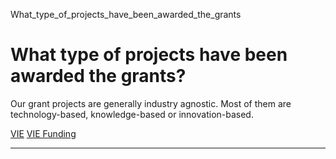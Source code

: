 What_type_of_projects_have_been_awarded_the_grants



What type of projects have been awarded the grants?
===================================================

Our grant projects are generally industry agnostic. Most of them are technology-based, knowledge-based or innovation-based.

[VIE](https://www.sutd.edu.sg/tag/vie/) [VIE Funding](https://www.sutd.edu.sg/tag/vie-funding/)

---

